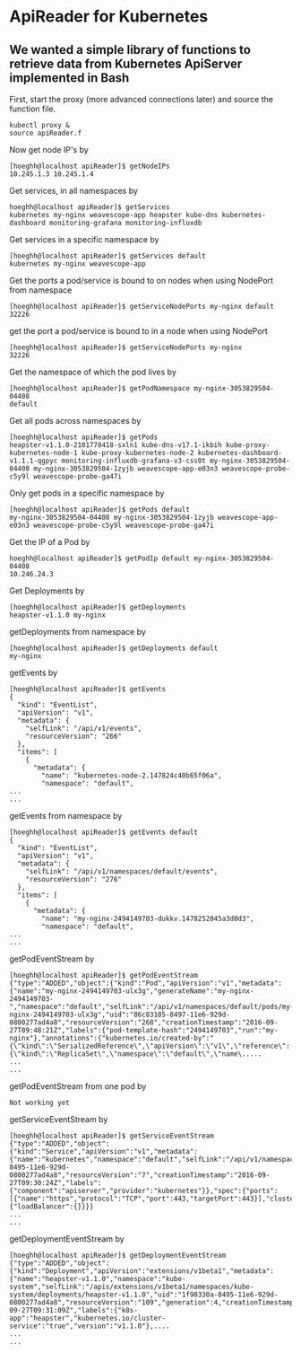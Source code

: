 # ApiReader for Kubernetes
## We wanted a simple library of functions to retrieve data from Kubernetes ApiServer implemented in Bash

First, start the proxy (more advanced connections later) and source the function file.
```
kubectl proxy &
source apiReader.f
```

Now get node IP's by 
```
[hoeghh@localhost apiReader]$ getNodeIPs
10.245.1.3 10.245.1.4
```

Get services, in all namespaces by 
```
hoeghh@localhost apiReader]$ getServices
kubernetes my-nginx weavescope-app heapster kube-dns kubernetes-dashboard monitoring-grafana monitoring-influxdb
``` 

Get services in a specific namespace by 
```
[hoeghh@localhost apiReader]$ getServices default
kubernetes my-nginx weavescope-app
```

Get the ports a pod/service is bound to on nodes when using NodePort from namespace
```
[hoeghh@localhost apiReader]$ getServiceNodePorts my-nginx default
32226
```

get the port a pod/service is bound to in a node when using NodePort
```
[hoeghh@localhost apiReader]$ getServiceNodePorts my-nginx
32226
```


Get the namespace of which the pod lives by 
```
[hoeghh@localhost apiReader]$ getPodNamespace my-nginx-3053829504-04408
default
```

Get all pods across namespaces by 
```
[hoeghh@localhost apiReader]$ getPods
heapster-v1.1.0-2101778418-sxln1 kube-dns-v17.1-ikbih kube-proxy-kubernetes-node-1 kube-proxy-kubernetes-node-2 kubernetes-dashboard-v1.1.1-qgpyc monitoring-influxdb-grafana-v3-css0t my-nginx-3053829504-04408 my-nginx-3053829504-1zyjb weavescope-app-e03n3 weavescope-probe-c5y9l weavescope-probe-ga47i
```

Only get pods in a specific namespace by
```
[hoeghh@localhost apiReader]$ getPods default
my-nginx-3053829504-04408 my-nginx-3053829504-1zyjb weavescope-app-e03n3 weavescope-probe-c5y9l weavescope-probe-ga47i
```

Get the IP of a Pod by
```
hoeghh@localhost apiReader]$ getPodIp default my-nginx-3053829504-04408
10.246.24.3
```

Get Deployments by
```
[hoeghh@localhost apiReader]$ getDeployments
heapster-v1.1.0 my-nginx
```

getDeployments from namespace by
```
[hoeghh@localhost apiReader]$ getDeployments default
my-nginx
```

getEvents by
```
[hoeghh@localhost apiReader]$ getEvents 
{
  "kind": "EventList",
  "apiVersion": "v1",
  "metadata": {
    "selfLink": "/api/v1/events",
    "resourceVersion": "266"
  },
  "items": [
    {
      "metadata": {
        "name": "kubernetes-node-2.147824c40b65f06a",
        "namespace": "default",
...
...
```

getEvents from namespace by
```
[hoeghh@localhost apiReader]$ getEvents default
{
  "kind": "EventList",
  "apiVersion": "v1",
  "metadata": {
    "selfLink": "/api/v1/namespaces/default/events",
    "resourceVersion": "276"
  },
  "items": [
    {
      "metadata": {
        "name": "my-nginx-2494149703-dukkv.1478252045a3d0d3",
        "namespace": "default",
...
...
```

getPodEventStream by
```
[hoeghh@localhost apiReader]$ getPodEventStream 
{"type":"ADDED","object":{"kind":"Pod","apiVersion":"v1","metadata":{"name":"my-nginx-2494149703-ulx3g","generateName":"my-nginx-2494149703-","namespace":"default","selfLink":"/api/v1/namespaces/default/pods/my-nginx-2494149703-ulx3g","uid":"86c83105-8497-11e6-929d-0800277ad4a8","resourceVersion":"268","creationTimestamp":"2016-09-27T09:48:21Z","labels":{"pod-template-hash":"2494149703","run":"my-nginx"},"annotations":{"kubernetes.io/created-by":"{\"kind\":\"SerializedReference\",\"apiVersion\":\"v1\",\"reference\":{\"kind\":\"ReplicaSet\",\"namespace\":\"default\",\"name\.....
...
...
```

getPodEventStream from one pod by
```
Not working yet
```

getServiceEventStream by
```
[hoeghh@localhost apiReader]$ getServiceEventStream 
{"type":"ADDED","object":{"kind":"Service","apiVersion":"v1","metadata":{"name":"kubernetes","namespace":"default","selfLink":"/api/v1/namespaces/default/services/kubernetes","uid":"04846b7b-8495-11e6-929d-0800277ad4a8","resourceVersion":"7","creationTimestamp":"2016-09-27T09:30:24Z","labels":{"component":"apiserver","provider":"kubernetes"}},"spec":{"ports":[{"name":"https","protocol":"TCP","port":443,"targetPort":443}],"clusterIP":"10.247.0.1","type":"ClusterIP","sessionAffinity":"ClientIP"},"status":{"loadBalancer":{}}}}
...
...
```

getDeploymentEventStream by
```
[hoeghh@localhost apiReader]$ getDeploymentEventStream 
{"type":"ADDED","object":{"kind":"Deployment","apiVersion":"extensions/v1beta1","metadata":{"name":"heapster-v1.1.0","namespace":"kube-system","selfLink":"/apis/extensions/v1beta1/namespaces/kube-system/deployments/heapster-v1.1.0","uid":"1f98330a-8495-11e6-929d-0800277ad4a8","resourceVersion":"109","generation":4,"creationTimestamp":"2016-09-27T09:31:09Z","labels":{"k8s-app":"heapster","kubernetes.io/cluster-service":"true","version":"v1.1.0"},....
...
...
```

